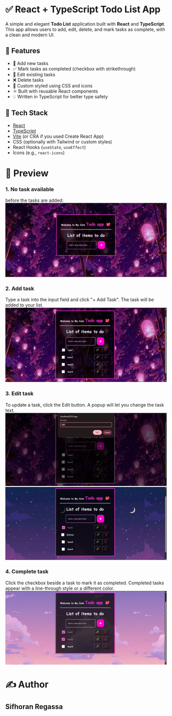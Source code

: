 # ✅ React + TypeScript Todo List App

A simple and elegant **Todo List** application built with **React** and **TypeScript**. This app allows users to add, edit, delete, and mark tasks as complete, with a clean and modern UI.

## 🚀 Features

- 📌 Add new tasks
- ✅ Mark tasks as completed (checkbox with strikethrough)
- 📝 Edit existing tasks
- ❌ Delete tasks
- 🎨 Custom styled using CSS and icons
- ⚛️ Built with reusable React components
- 💡 Written in TypeScript for better type safety

## 🧩 Tech Stack

- [React](https://reactjs.org/)
- [TypeScript](https://www.typescriptlang.org/)
- [Vite](https://vitejs.dev/) (or CRA if you used Create React App)
- CSS (optionally with Tailwind or custom styles)
- React Hooks (`useState`, `useEffect`)
- Icons (e.g., `react-icons`)

# 📸 Preview
### 1. No task available
before the tasks are added:
![alt text](public/images/welcome.png)
### 2. Add task
Type a task into the input field and click "+ Add Task".
The task will be added to your list.
![alt text](<public/images/add task.png>)
### 3. Edit task
To update a task, click the Edit button.
A popup will let you change the task text.
![alt text](<public/images/edit1.png>)
![alt text](<public/images/edit2.png>)
### 4. Complete task
Click the checkbox beside a task to mark it as completed.
Completed tasks appear with a line-through style or a different color.
![alt text](<public/images/completed2.png>)

# ✍️ Author
## Sifhoran Regassa
